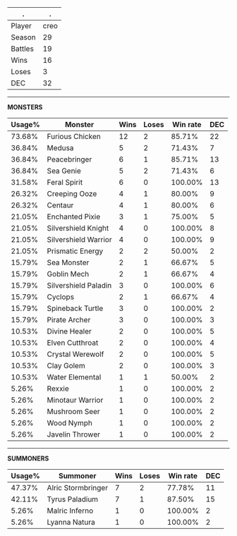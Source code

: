.|.
|-|-
Player|creo
Season|29
Battles|19
Wins|16
Loses|3
DEC|32

---
**MONSTERS**

Usage%|Monster|Wins|Loses|Win rate|DEC|
-|-|-|-|-|-|
73.68%|Furious Chicken|12|2|85.71%|22|
36.84%|Medusa|5|2|71.43%|7|
36.84%|Peacebringer|6|1|85.71%|13|
36.84%|Sea Genie|5|2|71.43%|6|
31.58%|Feral Spirit|6|0|100.00%|13|
26.32%|Creeping Ooze|4|1|80.00%|9|
26.32%|Centaur|4|1|80.00%|6|
21.05%|Enchanted Pixie|3|1|75.00%|5|
21.05%|Silvershield Knight|4|0|100.00%|8|
21.05%|Silvershield Warrior|4|0|100.00%|9|
21.05%|Prismatic Energy|2|2|50.00%|2|
15.79%|Sea Monster|2|1|66.67%|5|
15.79%|Goblin Mech|2|1|66.67%|4|
15.79%|Silvershield Paladin|3|0|100.00%|6|
15.79%|Cyclops|2|1|66.67%|4|
15.79%|Spineback Turtle|3|0|100.00%|2|
15.79%|Pirate Archer|3|0|100.00%|3|
10.53%|Divine Healer|2|0|100.00%|5|
10.53%|Elven Cutthroat|2|0|100.00%|4|
10.53%|Crystal Werewolf|2|0|100.00%|5|
10.53%|Clay Golem|2|0|100.00%|3|
10.53%|Water Elemental|1|1|50.00%|2|
5.26%|Rexxie|1|0|100.00%|2|
5.26%|Minotaur Warrior|1|0|100.00%|2|
5.26%|Mushroom Seer|1|0|100.00%|2|
5.26%|Wood Nymph|1|0|100.00%|2|
5.26%|Javelin Thrower|1|0|100.00%|2|

---
**SUMMONERS**

Usage%|Summoner|Wins|Loses|Win rate|DEC|
-|-|-|-|-|-|
47.37%|Alric Stormbringer|7|2|77.78%|11|
42.11%|Tyrus Paladium|7|1|87.50%|15|
5.26%|Malric Inferno|1|0|100.00%|2|
5.26%|Lyanna Natura|1|0|100.00%|2|
